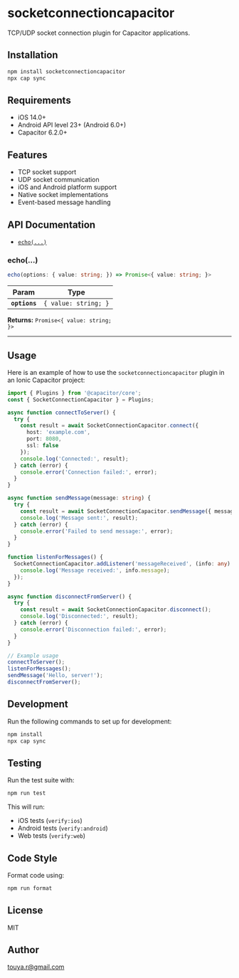 # socketconnectioncapacitor

TCP/UDP socket connection plugin for Capacitor applications.

## Installation

```bash
npm install socketconnectioncapacitor
npx cap sync
```

## Requirements

- iOS 14.0+
- Android API level 23+ (Android 6.0+)
- Capacitor 6.2.0+

## Features

- TCP socket support
- UDP socket communication
- iOS and Android platform support
- Native socket implementations
- Event-based message handling

## API Documentation

<docgen-index>

* [`echo(...)`](#echo)

</docgen-index>

<docgen-api>
<!--Update the source file JSDoc comments and rerun docgen to update the docs below-->

### echo(...)

```typescript
echo(options: { value: string; }) => Promise<{ value: string; }>
```

| Param         | Type                            |
| ------------- | ------------------------------- |
| **`options`** | <code>{ value: string; }</code> |

**Returns:** <code>Promise&lt;{ value: string; }&gt;</code>

--------------------

</docgen-api>

## Usage

Here is an example of how to use the `socketconnectioncapacitor` plugin in an Ionic Capacitor project:

```typescript
import { Plugins } from '@capacitor/core';
const { SocketConnectionCapacitor } = Plugins;

async function connectToServer() {
  try {
    const result = await SocketConnectionCapacitor.connect({
      host: 'example.com',
      port: 8080,
      ssl: false
    });
    console.log('Connected:', result);
  } catch (error) {
    console.error('Connection failed:', error);
  }
}

async function sendMessage(message: string) {
  try {
    const result = await SocketConnectionCapacitor.sendMessage({ message });
    console.log('Message sent:', result);
  } catch (error) {
    console.error('Failed to send message:', error);
  }
}

function listenForMessages() {
  SocketConnectionCapacitor.addListener('messageReceived', (info: any) => {
    console.log('Message received:', info.message);
  });
}

async function disconnectFromServer() {
  try {
    const result = await SocketConnectionCapacitor.disconnect();
    console.log('Disconnected:', result);
  } catch (error) {
    console.error('Disconnection failed:', error);
  }
}

// Example usage
connectToServer();
listenForMessages();
sendMessage('Hello, server!');
disconnectFromServer();
```

## Development

Run the following commands to set up for development:

```bash
npm install
npx cap sync
```

## Testing

Run the test suite with:

```bash
npm run test
```

This will run:

- iOS tests (`verify:ios`)
- Android tests (`verify:android`)
- Web tests (`verify:web`)

## Code Style

Format code using:

```bash
npm run format
```

## License

MIT

## Author

touya.r@gmail.com